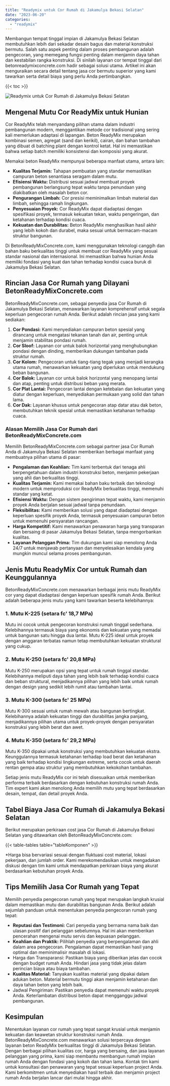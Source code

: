 ```yaml
---
title: "Readymix untuk Cor Rumah di Jakamulya Bekasi Selatan"
date: "2023-06-20"
categories: 
  - "readymix"
---
```


Membangun tempat tinggal impian di Jakamulya Bekasi Selatan membutuhkan lebih dari sekadar desain bagus dan material konstruksi bermutu. Salah satu aspek penting dalam proses pembangunan adalah pengecoran, yang memegang fungsi penting dalam menjamin daya tahan dan kestabilan rangka konstruksi. Di sinilah layanan cor tempat tinggal dari betonreadymixconcrete.com hadir sebagai solusi utama. Artikel ini akan menguraikan secara detail tentang jasa cor bermutu superior yang kami tawarkan serta detail biaya yang perlu Anda pertimbangkan.

{{< toc >}}

![Readymix untuk Cor Rumah di Jakamulya Bekasi Selatan](https://betoncor8.github.io/cor/harga-beton-readymix-concrete%20(34).png)

## Mengenal Mutu Cor ReadyMix untuk Hunian

Cor ReadyMix telah menyandang pilihan utama dalam industri pembangunan modern, menggantikan metode cor tradisional yang sering kali memerlukan adaptasi di lapangan. Beton ReadyMix merupakan kombinasi semen, agregat (sand dan kerikil), cairan, dan bahan tambahan yang dibuat di batching plant dengan kontrol ketat. Hal ini memastikan bahwa setiap batch memiliki konsistensi dan komposisi yang akurat.

Memakai beton ReadyMix mempunyai beberapa manfaat utama, antara lain:

- **Kualitas Terjamin:** Tahapan pembuatan yang standar memastikan campuran beton senantiasa seragam dalam mutu.
- **Efisiensi Waktu:** Distribusi sesuai jadwal membuat proyek pembangunan berlangsung tepat waktu tanpa penundaan yang diakibatkan oleh masalah beton cor.
- **Pengurangan Limbah:** Cor presisi meminimalkan limbah material dan limbah, sehingga ramah lingkungan.
- **Penyesuaian Proyek:** Cor ReadyMix dapat diadaptasi dengan spesifikasi proyek, termasuk kekuatan tekan, waktu pengeringan, dan ketahanan terhadap kondisi cuaca.
- **Kekuatan dan Durabilitas:** Beton ReadyMix menghasilkan hasil akhir yang lebih kokoh dan durabel, maka sesuai untuk bermacam-macam struktur bangunan.

Di BetonReadyMixConcrete.com, kami menggunakan teknologi canggih dan bahan baku berkualitas tinggi untuk membuat cor ReadyMix yang sesuai standar nasional dan internasional. Ini memastikan bahwa hunian Anda memiliki fondasi yang kuat dan tahan terhadap kondisi cuaca buruk di Jakamulya Bekasi Selatan.

## Rincian Jasa Cor Rumah yang Dilayani BetonReadyMixConcrete.com

BetonReadyMixConcrete.com, sebagai penyedia jasa Cor Rumah di Jakamulya Bekasi Selatan, menawarkan layanan komprehensif untuk segala keperluan pengecoran rumah Anda. Berikut adalah rincian jasa yang kami sediakan:

1. **Cor Pondasi:** Kami menyediakan campuran beton spesial yang dirancang untuk mengatasi tekanan tanah dan air, penting untuk menjamin stabilitas pondasi rumah.
2. **Cor Sloof:** Layanan cor untuk balok horizontal yang menghubungkan pondasi dengan dinding, memberikan dukungan tambahan pada struktur rumah.
3. **Cor Kolom:** Pengecoran untuk tiang-tiang tegak yang menjadi kerangka utama rumah, menawarkan kekuatan yang diperlukan untuk mendukung beban bangunan.
4. **Cor Balok:** Layanan cor untuk balok horizontal yang menopang lantai dan atap, penting untuk distribusi beban yang merata.
5. **Cor Plat Lantai:** Pengecoran lantai dengan ketebalan dan kekuatan yang diatur dengan keperluan, menyediakan permukaan yang solid dan tahan lama.
6. **Cor Dak:** Layanan khusus untuk pengecoran atap datar atau dak beton, membutuhkan teknik spesial untuk memastikan ketahanan terhadap cuaca.

### Alasan Memilih Jasa Cor Rumah dari BetonReadyMixConcrete.com

Memilih BetonReadyMixConcrete.com sebagai partner jasa Cor Rumah Anda di Jakamulya Bekasi Selatan memberikan berbagai manfaat yang membuatnya pilihan utama di pasar:

- **Pengalaman dan Keahlian:** Tim kami terbentuk dari tenaga ahli berpengetahuan dalam industri konstruksi beton, menjamin pekerjaan yang ahli dan berkualitas tinggi.
- **Kualitas Terjamin:** Kami memakai bahan baku terbaik dan teknologi modern untuk memproduksi cor ReadyMix berkualitas tinggi, memenuhi standar yang ketat.
- **Efisiensi Waktu:** Dengan sistem pengiriman tepat waktu, kami menjamin proyek Anda berjalan sesuai jadwal tanpa penundaan.
- **Fleksibilitas:** Kami memberikan solusi yang dapat diadaptasi dengan keperluan spesifik proyek Anda, termasuk penyesuaian campuran beton untuk memenuhi persyaratan rancangan.
- **Harga Kompetitif:** Kami menawarkan penawaran harga yang transparan dan bersaing di pasar Jakamulya Bekasi Selatan, tanpa mengorbankan kualitas.
- **Layanan Pelanggan Prima:** Tim dukungan kami siap menolong Anda 24/7 untuk menjawab pertanyaan dan menyelesaikan kendala yang mungkin muncul selama proses pembangunan.

## Jenis Mutu ReadyMix Cor untuk Rumah dan Keunggulannya

BetonReadyMixConcrete.com menawarkan berbagai jenis mutu ReadyMix cor yang dapat diadaptasi dengan keperluan spesifik rumah Anda. Berikut adalah beberapa jenis mutu yang kami tawarkan beserta kelebihannya:

### 1\. Mutu K-225 (setara fc' 18,7 MPa)

Mutu ini cocok untuk pengecoran konstruksi rumah tinggal sederhana. Kelebihannya termasuk biaya yang ekonomis dan kekuatan yang memadai untuk bangunan satu hingga dua lantai. Mutu K-225 ideal untuk proyek dengan anggaran terbatas namun tetap membutuhkan kekuatan struktural yang cukup.

### 2\. Mutu K-250 (setara fc' 20,8 MPa)

Mutu K-250 merupakan opsi yang tepat untuk rumah tinggal standar. Kelebihannya meliputi daya tahan yang lebih baik terhadap kondisi cuaca dan beban struktural, menjadikannya pilihan yang lebih baik untuk rumah dengan design yang sedikit lebih rumit atau tambahan lantai.

### 3\. Mutu K-300 (setara fc' 25 MPa)

Mutu K-300 sesuai untuk rumah mewah atau bangunan bertingkat. Kelebihannya adalah kekuatan tinggi dan durabilitas jangka panjang, menjadikannya pilihan utama untuk proyek-proyek dengan persyaratan konstruksi yang lebih berat dan awet.

### 4\. Mutu K-350 (setara fc' 29,2 MPa)

Mutu K-350 dipakai untuk konstruksi yang membutuhkan kekuatan ekstra. Keunggulannya termasuk ketahanan terhadap load berat dan ketahanan yang baik terhadap kondisi lingkungan extreme, serta cocok untuk daerah rentan gempa atau struktur yang membutuhkan kekokohan tambahan.

Setiap jenis mutu ReadyMix cor ini telah disesuaikan untuk memberikan performa terbaik berdasarkan dengan kebutuhan konstruksi rumah Anda. Tim expert kami akan menolong Anda memilih mutu yang tepat berdasarkan desain, tempat, dan detail proyek Anda.

## Tabel Biaya Jasa Cor Rumah di Jakamulya Bekasi Selatan

Berikut merupakan perkiraan cost jasa Cor Rumah di Jakamulya Bekasi Selatan yang ditawarkan oleh BetonReadyMixConcrete.com:

{{< table-tables table="tableKomponen" >}}

\*Harga bisa bervariasi sesuai dengan fluktuasi cost material, lokasi pekerjaan, dan jumlah order. Kami merekomendasikan untuk mengadakan diskusi dengan tim kami untuk mendapatkan perkiraan biaya yang akurat berdasarkan kebutuhan proyek Anda.

## Tips Memilih Jasa Cor Rumah yang Tepat

Memilih penyedia pengecoran rumah yang tepat merupakan langkah krusial dalam memastikan mutu dan durabilitas bangunan Anda. Berikut adalah sejumlah panduan untuk menentukan penyedia pengecoran rumah yang tepat:

- **Reputasi dan Testimoni:** Cari penyedia yang bernama nama baik dan ulasan positif dari pelanggan sebelumnya. Hal ini akan memberikan pencerahan mengenai mutu servis dan kepuasan pelanggan.
- **Keahlian dan Praktik:** Pilihlah penyedia yang berpengalaman dan ahli dalam area pengecoran. Pengalaman dapat memastikan hasil yang optimal dan meminimalisir masalah di lokasi.
- Harga dan Transparansi: Pastikan biaya yang diberikan jelas dan cocok dengan budget rumah Anda. Hindari jasa yang tidak jelas dalam perincian biaya atau biaya tambahan.
- **Kualitas Material:** Tanyakan kualitas material yang dipakai dalam adukan beton. Material bermutu tinggi akan menjamin ketahanan dan daya tahan beton yang lebih baik.
- Jadwal Pengiriman: Pastikan penyedia dapat memenuhi waktu proyek Anda. Keterlambatan distribusi beton dapat mengganggu jadwal pembangunan.

## Kesimpulan

Menentukan layanan cor rumah yang tepat sangat krusial untuk menjamin kekuatan dan keawetan struktur konstruksi rumah Anda. BetonReadyMixConcrete.com menawarkan solusi terpercaya dengan layanan beton ReadyMix berkualitas tinggi di Jakamulya Bekasi Selatan. Dengan berbagai pilihan kualitas cor, harga yang bersaing, dan jasa layanan pelanggan yang prima, kami siap membantu membangun rumah impian rumah Anda dengan fondasi yang kokoh dan tahan lama. Kontak tim kami untuk konsultasi dan penawaran yang tepat sesuai keperluan project Anda. Kami berkomitmen untuk menyediakan hasil terbaik dan menjamin project rumah Anda berjalan lancar dari mulai hingga akhir.
